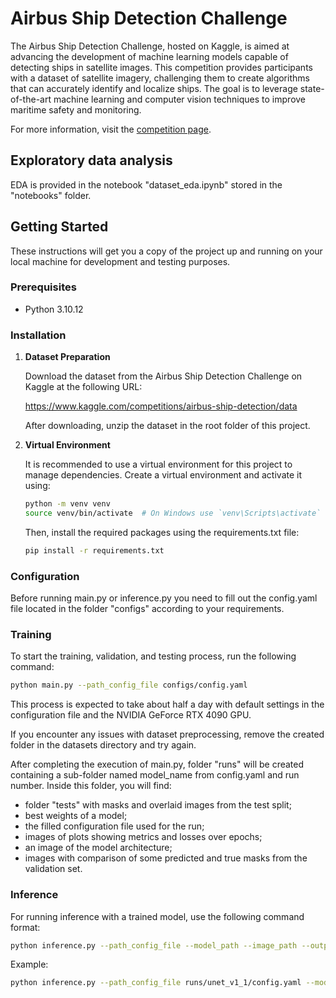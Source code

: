 # Airbus Ship Detection Challenge

The Airbus Ship Detection Challenge, hosted on Kaggle, is aimed at advancing the development of machine learning models
capable of detecting ships in satellite images. This competition provides participants with a dataset of satellite
imagery, challenging them to create algorithms that can accurately identify and localize ships. The goal is to leverage
state-of-the-art machine learning and computer vision techniques to improve maritime safety and monitoring.

For more information, visit the [competition page](https://www.kaggle.com/competitions/airbus-ship-detection).

## Exploratory data analysis

EDA is provided in the notebook "dataset_eda.ipynb" stored in the "notebooks" folder.

## Getting Started

These instructions will get you a copy of the project up and running on your local machine for development and testing
purposes.

### Prerequisites

- Python 3.10.12

### Installation

1. **Dataset Preparation**

   Download the dataset from the Airbus Ship Detection Challenge on Kaggle at the following URL:

   https://www.kaggle.com/competitions/airbus-ship-detection/data

   After downloading, unzip the dataset in the root folder of this project.

2. **Virtual Environment**

   It is recommended to use a virtual environment for this project to manage dependencies. Create a virtual environment
   and activate it using:

   ```bash
   python -m venv venv
   source venv/bin/activate  # On Windows use `venv\Scripts\activate`
   ```

   Then, install the required packages using the requirements.txt file:

   ```bash
   pip install -r requirements.txt
   ```

### Configuration

Before running main.py or inference.py you need to fill out the config.yaml file located in the
folder "configs" according to your requirements.

### Training

To start the training, validation, and testing process, run the following command:

   ```bash
   python main.py --path_config_file configs/config.yaml
   ```

This process is expected to take about half a day with default settings in the configuration file and the NVIDIA GeForce
RTX 4090 GPU.

If you encounter any issues with dataset preprocessing, remove the created folder in the datasets directory and try
again.

After completing the execution of main.py, folder "runs" will be created containing a sub-folder named model_name from
config.yaml and run number. Inside this folder, you will find:

- folder "tests" with masks and overlaid images from the test split;
- best weights of a model;
- the filled configuration file used for the run;
- images of plots showing metrics and losses over epochs;
- an image of the model architecture;
- images with comparison of some predicted and true masks from the validation set.

### Inference

For running inference with a trained model, use the following command format:

```bash
python inference.py --path_config_file --model_path --image_path --output_path
```

Example:

```bash
python inference.py --path_config_file runs/unet_v1_1/config.yaml --model_path runs/unet_v1_1/best_unet_v1.hdf5 --image_path datasets/airbus_ship/test/images/9037fff8d.jpg --output_path test_inference.jpg
```